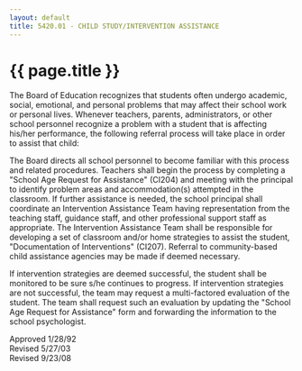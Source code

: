 ```yaml
---
layout: default
title: 5420.01 - CHILD STUDY/INTERVENTION ASSISTANCE
---
```


{{ page.title }}
================

The Board of Education recognizes that students often undergo academic,
social, emotional, and personal problems that may affect their school
work or personal lives. Whenever teachers, parents, administrators, or
other school personnel recognize a problem with a student that is
affecting his/her performance, the following referral process will take
place in order to assist that child:

The Board directs all school personnel to become familiar with this
process and related procedures. Teachers shall begin the process by
completing a "School Age Request for Assistance" (CI204) and meeting
with the principal to identify problem areas and accommodation(s)
attempted in the classroom. If further assistance is needed, the school
principal shall coordinate an Intervention Assistance Team having
representation from the teaching staff, guidance staff, and other
professional support staff as appropriate. The Intervention Assistance
Team shall be responsible for developing a set of classroom and/or home
strategies to assist the student, "Documentation of Interventions"
(CI207). Referral to community-based child assistance agencies may be
made if deemed necessary.

If intervention strategies are deemed successful, the student shall be
monitored to be sure s/he continues to progress. If intervention
strategies are not successful, the team may request a multi-factored
evaluation of the student. The team shall request such an evaluation by
updating the "School Age Request for Assistance" form and forwarding the
information to the school psychologist.

Approved 1/28/92\
 Revised 5/27/03\
 Revised 9/23/08
